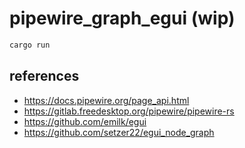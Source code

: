 # pipewire_graph_egui (wip)

```sh
cargo run
```


## references

- https://docs.pipewire.org/page_api.html
- https://gitlab.freedesktop.org/pipewire/pipewire-rs
- https://github.com/emilk/egui
- https://github.com/setzer22/egui_node_graph
